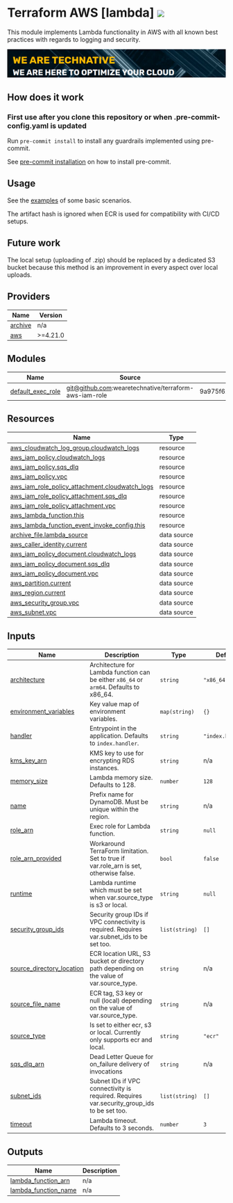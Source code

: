 # Terraform AWS [lambda] ![](https://img.shields.io/github/actions/workflow/status/TechNative-B-V/terraform-aws-module-name/tflint.yaml?style=plastic)

This module implements Lambda functionality in AWS with all known best practices with regards to logging and security.

[![](we-are-technative.png)](https://www.technative.nl)

## How does it work

### First use after you clone this repository or when .pre-commit-config.yaml is updated

Run `pre-commit install` to install any guardrails implemented using pre-commit.

See [pre-commit installation](https://pre-commit.com/#install) on how to install pre-commit.

## Usage

See the [examples](./examples) of some basic scenarios.

The artifact hash is ignored when ECR is used for compatibility with CI/CD setups.

## Future work

The local setup (uploading of .zip) should be replaced by a dedicated S3 bucket because this method is an improvement in every aspect over local uploads.

<!-- BEGIN_TF_DOCS -->
## Providers

| Name | Version |
|------|---------|
| <a name="provider_archive"></a> [archive](#provider\_archive) | n/a |
| <a name="provider_aws"></a> [aws](#provider\_aws) | >=4.21.0 |

## Modules

| Name | Source | Version |
|------|--------|---------|
| <a name="module_default_exec_role"></a> [default\_exec\_role](#module\_default\_exec\_role) | git@github.com:wearetechnative/terraform-aws-iam-role | 9a975f62956b6c4f2593c169d06d1cfe8aad36be |

## Resources

| Name | Type |
|------|------|
| [aws_cloudwatch_log_group.cloudwatch_logs](https://registry.terraform.io/providers/hashicorp/aws/latest/docs/resources/cloudwatch_log_group) | resource |
| [aws_iam_policy.cloudwatch_logs](https://registry.terraform.io/providers/hashicorp/aws/latest/docs/resources/iam_policy) | resource |
| [aws_iam_policy.sqs_dlq](https://registry.terraform.io/providers/hashicorp/aws/latest/docs/resources/iam_policy) | resource |
| [aws_iam_policy.vpc](https://registry.terraform.io/providers/hashicorp/aws/latest/docs/resources/iam_policy) | resource |
| [aws_iam_role_policy_attachment.cloudwatch_logs](https://registry.terraform.io/providers/hashicorp/aws/latest/docs/resources/iam_role_policy_attachment) | resource |
| [aws_iam_role_policy_attachment.sqs_dlq](https://registry.terraform.io/providers/hashicorp/aws/latest/docs/resources/iam_role_policy_attachment) | resource |
| [aws_iam_role_policy_attachment.vpc](https://registry.terraform.io/providers/hashicorp/aws/latest/docs/resources/iam_role_policy_attachment) | resource |
| [aws_lambda_function.this](https://registry.terraform.io/providers/hashicorp/aws/latest/docs/resources/lambda_function) | resource |
| [aws_lambda_function_event_invoke_config.this](https://registry.terraform.io/providers/hashicorp/aws/latest/docs/resources/lambda_function_event_invoke_config) | resource |
| [archive_file.lambda_source](https://registry.terraform.io/providers/hashicorp/archive/latest/docs/data-sources/file) | data source |
| [aws_caller_identity.current](https://registry.terraform.io/providers/hashicorp/aws/latest/docs/data-sources/caller_identity) | data source |
| [aws_iam_policy_document.cloudwatch_logs](https://registry.terraform.io/providers/hashicorp/aws/latest/docs/data-sources/iam_policy_document) | data source |
| [aws_iam_policy_document.sqs_dlq](https://registry.terraform.io/providers/hashicorp/aws/latest/docs/data-sources/iam_policy_document) | data source |
| [aws_iam_policy_document.vpc](https://registry.terraform.io/providers/hashicorp/aws/latest/docs/data-sources/iam_policy_document) | data source |
| [aws_partition.current](https://registry.terraform.io/providers/hashicorp/aws/latest/docs/data-sources/partition) | data source |
| [aws_region.current](https://registry.terraform.io/providers/hashicorp/aws/latest/docs/data-sources/region) | data source |
| [aws_security_group.vpc](https://registry.terraform.io/providers/hashicorp/aws/latest/docs/data-sources/security_group) | data source |
| [aws_subnet.vpc](https://registry.terraform.io/providers/hashicorp/aws/latest/docs/data-sources/subnet) | data source |

## Inputs

| Name | Description | Type | Default | Required |
|------|-------------|------|---------|:--------:|
| <a name="input_architecture"></a> [architecture](#input\_architecture) | Architecture for Lambda function can be either `x86_64` or `arm64`. Defaults to x86\_64. | `string` | `"x86_64"` | no |
| <a name="input_environment_variables"></a> [environment\_variables](#input\_environment\_variables) | Key value map of environment variables. | `map(string)` | `{}` | no |
| <a name="input_handler"></a> [handler](#input\_handler) | Entrypoint in the application. Defaults to `index.handler`. | `string` | `"index.handler"` | no |
| <a name="input_kms_key_arn"></a> [kms\_key\_arn](#input\_kms\_key\_arn) | KMS key to use for encrypting RDS instances. | `string` | n/a | yes |
| <a name="input_memory_size"></a> [memory\_size](#input\_memory\_size) | Lambda memory size. Defaults to 128. | `number` | `128` | no |
| <a name="input_name"></a> [name](#input\_name) | Prefix name for DynamoDB. Must be unique within the region. | `string` | n/a | yes |
| <a name="input_role_arn"></a> [role\_arn](#input\_role\_arn) | Exec role for Lambda function. | `string` | `null` | no |
| <a name="input_role_arn_provided"></a> [role\_arn\_provided](#input\_role\_arn\_provided) | Workaround TerraForm limitation. Set to true if var.role\_arn is set, otherwise false. | `bool` | `false` | no |
| <a name="input_runtime"></a> [runtime](#input\_runtime) | Lambda runtime which must be set when var.source\_type is s3 or local. | `string` | `null` | no |
| <a name="input_security_group_ids"></a> [security\_group\_ids](#input\_security\_group\_ids) | Security group IDs if VPC connectivity is required. Requires var.subnet\_ids to be set too. | `list(string)` | `[]` | no |
| <a name="input_source_directory_location"></a> [source\_directory\_location](#input\_source\_directory\_location) | ECR location URL, S3 bucket or directory path depending on the value of var.source\_type. | `string` | n/a | yes |
| <a name="input_source_file_name"></a> [source\_file\_name](#input\_source\_file\_name) | ECR tag, S3 key or null (local) depending on the value of var.source\_type. | `string` | n/a | yes |
| <a name="input_source_type"></a> [source\_type](#input\_source\_type) | Is set to either ecr, s3 or local. Currently only supports ecr and local. | `string` | `"ecr"` | no |
| <a name="input_sqs_dlq_arn"></a> [sqs\_dlq\_arn](#input\_sqs\_dlq\_arn) | Dead Letter Queue for on\_failure delivery of invocations | `string` | n/a | yes |
| <a name="input_subnet_ids"></a> [subnet\_ids](#input\_subnet\_ids) | Subnet IDs if VPC connectivity is required. Requires var.security\_group\_ids to be set too. | `list(string)` | `[]` | no |
| <a name="input_timeout"></a> [timeout](#input\_timeout) | Lambda timeout. Defaults to 3 seconds. | `number` | `3` | no |

## Outputs

| Name | Description |
|------|-------------|
| <a name="output_lambda_function_arn"></a> [lambda\_function\_arn](#output\_lambda\_function\_arn) | n/a |
| <a name="output_lambda_function_name"></a> [lambda\_function\_name](#output\_lambda\_function\_name) | n/a |
<!-- END_TF_DOCS -->
